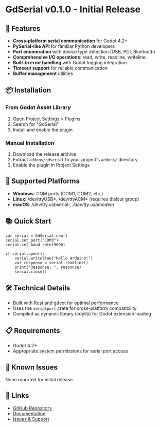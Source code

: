 # GdSerial v0.1.0 - Initial Release

## 🚀 Features

- **Cross-platform serial communication** for Godot 4.2+
- **PySerial-like API** for familiar Python developers
- **Port enumeration** with device type detection (USB, PCI, Bluetooth)
- **Comprehensive I/O operations**: read, write, readline, writeline
- **Built-in error handling** with Godot logging integration
- **Timeout support** for reliable communication
- **Buffer management** utilities

## 📦 Installation

### From Godot Asset Library
1. Open Project Settings > Plugins
2. Search for "GdSerial"
3. Install and enable the plugin

### Manual Installation
1. Download the release archive
2. Extract `addons/gdserial` to your project's `addons/` directory
3. Enable the plugin in Project Settings

## 🔧 Supported Platforms

- **Windows**: COM ports (COM1, COM2, etc.)
- **Linux**: /dev/ttyUSB*, /dev/ttyACM* (requires dialout group)
- **macOS**: /dev/tty.usbserial-*, /dev/tty.usbmodem*

## 📚 Quick Start

```gdscript
var serial = GdSerial.new()
serial.set_port("COM3")
serial.set_baud_rate(9600)

if serial.open():
    serial.writeline("Hello Arduino!")
    var response = serial.readline()
    print("Response: ", response)
    serial.close()
```

## 🛠️ Technical Details

- Built with Rust and gdext for optimal performance
- Uses the `serialport` crate for cross-platform compatibility
- Compiled as dynamic library (cdylib) for Godot extension loading

## 📋 Requirements

- Godot 4.2+
- Appropriate system permissions for serial port access

## 🐛 Known Issues

None reported for initial release.

## 🔗 Links

- [GitHub Repository](https://github.com/your-username/gdserial)
- [Documentation](https://github.com/your-username/gdserial#readme)
- [Issues & Support](https://github.com/your-username/gdserial/issues)